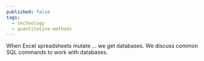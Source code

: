 ```yaml
---
published: false
tags:
  - technology
  - quantitative-methods
---
```

When Excel spreadsheets mutate ... we get databases. We discuss common SQL commands to work with databases.
